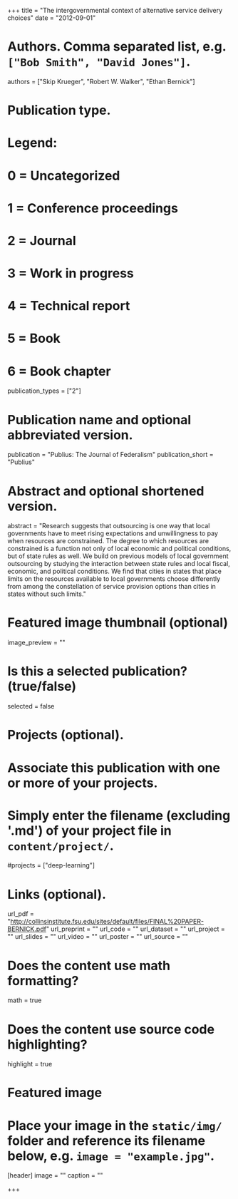 +++
title = "The intergovernmental context of alternative service delivery choices"
date = "2012-09-01"

# Authors. Comma separated list, e.g. `["Bob Smith", "David Jones"]`.
authors = ["Skip Krueger", "Robert W. Walker", "Ethan Bernick"]

# Publication type.
# Legend:
# 0 = Uncategorized
# 1 = Conference proceedings
# 2 = Journal
# 3 = Work in progress
# 4 = Technical report
# 5 = Book
# 6 = Book chapter
publication_types = ["2"]

# Publication name and optional abbreviated version.
publication = "Publius: The Journal of Federalism"
publication_short = "Publius"

# Abstract and optional shortened version.
abstract = "Research suggests that outsourcing is one way that local governments have to meet rising expectations and unwillingness to pay when resources are constrained. The degree to which resources are constrained is a function not only of local economic and political conditions, but of state rules as well. We build on previous models of local government outsourcing by studying the interaction between state rules and local fiscal, economic, and political conditions. We find that cities in states that place limits on the resources available to local governments choose differently from among the constellation of service provision options than cities in states without such limits."

# Featured image thumbnail (optional)
image_preview = ""

# Is this a selected publication? (true/false)
selected = false

# Projects (optional).
#   Associate this publication with one or more of your projects.
#   Simply enter the filename (excluding '.md') of your project file in `content/project/`.
#projects = ["deep-learning"]

# Links (optional).
url_pdf = "http://collinsinstitute.fsu.edu/sites/default/files/FINAL%20PAPER-BERNICK.pdf"
url_preprint = ""
url_code = ""
url_dataset = ""
url_project = ""
url_slides = ""
url_video = ""
url_poster = ""
url_source = ""

# Does the content use math formatting?
math = true

# Does the content use source code highlighting?
highlight = true

# Featured image
# Place your image in the `static/img/` folder and reference its filename below, e.g. `image = "example.jpg"`.
[header]
image = ""
caption = ""

+++

